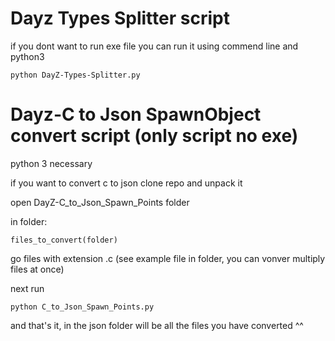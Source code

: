 # Dayz Types Splitter script

if you dont want to run exe file you can run it using commend line and python3

```
python DayZ-Types-Splitter.py
```

# Dayz-C to Json SpawnObject convert script (only script no exe)

python 3 necessary

if you want to convert c to json clone repo and unpack it

open DayZ-C_to_Json_Spawn_Points folder

in folder: 
```
files_to_convert(folder)
```

go files with extension .c (see example file in folder, you can vonver multiply files at once)

next run

```
python C_to_Json_Spawn_Points.py
```

and that's it, in the json folder will be all the files you have converted ^^
